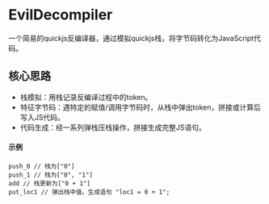 # EvilDecompiler

一个简易的quickjs反编译器，通过模拟quickjs栈，将字节码转化为JavaScript代码。

## 核心思路

* 栈模拟：用栈记录反编译过程中的token。
* 特征字节码：遇特定的赋值/调用字节码时，从栈中弹出token，拼接或计算后写入JS代码。
* 代码生成：经一系列弹栈压栈操作，拼接生成完整JS语句。

#### 示例

```
push_0 // 栈为["0"]
push_1 // 栈为["0", "1"]
add // 栈更新为["0 + 1"]
put_loc1 // 弹出栈中值，生成语句 "loc1 = 0 + 1";
```